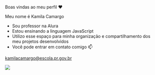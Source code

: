 Boas vindas ao meu perfil ❤️

Meu nome é Kamila Camargo

- Sou professor na Alura
- Estou ensinando a linguagem JavaScript
- Utilizo esse espaço para minha organização e compartilhamento dos meu projetos desenvolvidos
- Você pode entrar em contato comigo 📫
  
kamilacamargo@escola.pr.gov.br

![](https://i.gifer.com/92cc.gif)
